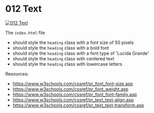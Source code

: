 # 012 Text

[![012 Text](https://img.youtube.com/vi/RJK9j8LFDB8/0.jpg)](https://www.youtube.com/watch?v=RJK9j8LFDB8)

The `index.html` file
- should style the `heading` class with a font size of 50 pixels
- should style the `heading` class with a bold font
- should style the `heading` class with a font type of 'Lucida Grande'
- should style the `heading` class with centered text
- should style the `heading` class with lowercase letters 

Resources:
- https://www.w3schools.com/cssref/pr_font_font-size.asp
- https://www.w3schools.com/cssref/pr_font_weight.asp
- https://www.w3schools.com/cssref/pr_font_font-family.asp
- https://www.w3schools.com/cssref/pr_text_text-align.asp
- https://www.w3schools.com/cssref/pr_text_text-transform.asp
